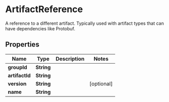 

# ArtifactReference

A reference to a different artifact. Typically used with artifact types that can have dependencies like Protobuf.

## Properties

Name | Type | Description | Notes
------------ | ------------- | ------------- | -------------
**groupId** | **String** |  | 
**artifactId** | **String** |  | 
**version** | **String** |  |  [optional]
**name** | **String** |  | 



